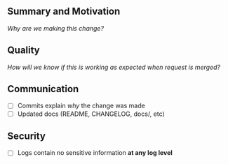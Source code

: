 ## Summary and Motivation

_Why are we making this change?_

## Quality

_How will we know if this is working as expected when request is merged?_

## Communication

- [ ] Commits explain _why_ the change was made
- [ ] Updated docs (README, CHANGELOG, docs/, etc)

## Security

- [ ] Logs contain no sensitive information **at any log level**
